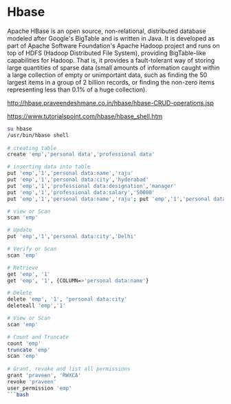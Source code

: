 # Hbase


Apache HBase is an open source, non-relational, distributed database modeled after Google's BigTable and is written in Java. It is developed as part of Apache Software Foundation's Apache Hadoop project and runs on top of HDFS (Hadoop Distributed File System), providing BigTable-like capabilities for Hadoop. That is, it provides a fault-tolerant way of storing large quantities of sparse data (small amounts of information caught within a large collection of empty or unimportant data, such as finding the 50 largest items in a group of 2 billion records, or finding the non-zero items representing less than 0.1% of a huge collection).

http://hbase.praveendeshmane.co.in/hbase/hbase-CRUD-operations.jsp

https://www.tutorialspoint.com/hbase/hbase_shell.htm

 
```bash
su hbase
/usr/bin/hbase shell
 
# creating table
create 'emp','personal data','professional data'

# inserting data into table
put 'emp','1','personal data:name','raju'
put 'emp','1','personal data:city','hyderabad'
put 'emp','1','professional data:designation','manager'
put 'emp','1','professional data:salary','50000'
put 'emp','1','personal data:name','raju'; put 'emp','1','personal data:city','hyderabad'; put 'emp','1','professional data:designation','manager'; put 'emp','1','professional data:salary','50000'

# view or Scan
scan 'emp'

# Update
put 'emp','1','personal data:city','Delhi'

# Verify or Scan
scan 'emp'

# Retrieve
get 'emp', '1'
get 'emp', '1', {COLUMN=>'personal data:name'}

# Delete
delete 'emp', '1', 'personal data:city'
deleteall 'emp','1'

# View or Scan
scan 'emp'

# Count and Truncate
count 'emp'
truncate 'emp'
scan 'emp'
 
# Grant, revoke and list all permissions
grant 'praveen', 'RWXCA'
revoke 'praveen'
user_permission 'emp'
```bash